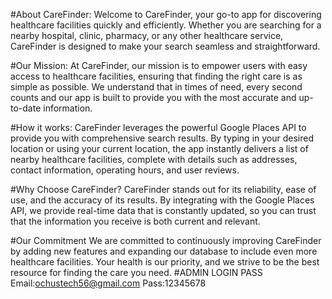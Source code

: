 #About CareFinder:
Welcome to CareFinder, your go-to app for discovering healthcare facilities quickly and efficiently. Whether you are searching for a nearby hospital, clinic, pharmacy, or any other healthcare service, CareFinder is designed to make your search seamless and straightforward.

#Our Mission:
At CareFinder, our mission is to empower users with easy access to healthcare facilities, ensuring that finding the right care is as simple as possible. We understand that in times of need, every second counts and our app is built to provide you with the most accurate and up-to-date information.

#How it works:
CareFinder leverages the powerful Google Places API to provide you with comprehensive search results. By typing in your desired location or using your current location, the app instantly delivers a list of nearby healthcare facilities, complete with details such as addresses, contact information, operating hours, and user reviews.

#Why Choose CareFinder?
CareFinder stands out for its reliability, ease of use, and the accuracy of its results. By integrating with the Google Places API, we provide real-time data that is constantly updated, so you can trust that the information you receive is both current and relevant.

#Our Commitment
We are committed to continuously improving CareFinder by adding new features and expanding our database to include even more healthcare facilities. Your health is our priority, and we strive to be the best resource for finding the care you need.
#ADMIN LOGIN PASS
Email:ochustech56@gmail.com
Pass:12345678
